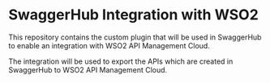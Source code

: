 # SwaggerHub Integration with WSO2

This repository contains the custom plugin that will be used in SwaggerHub to enable an integration with WSO2 API Management Cloud.

The integration will be used to export the APIs which are created in SwaggerHub to WSO2 API Management Cloud.